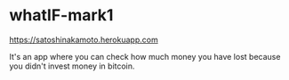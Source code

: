 # whatIF-mark1

https://satoshinakamoto.herokuapp.com

It's an app where you can check how much money you have lost because you didn't invest money in bitcoin.
